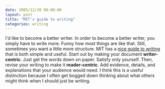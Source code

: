 ```yaml
---
date: 2005/12/20 00:00:00
layout: post
title: "MIT's guide to writing"
categories: writing
---
```


I'd like to become a better writer. In order to become a better writer, you simply have to write more. Funny how most things are like that. Still, sometimes you want a little more structure. MIT has a [nice guide to writing](http://web.mit.edu/writing/Resources/Writers/process.html) that is both simple and useful. Start out by making your document <strong>writer-centric</strong>. Just get the words down on paper. Satisfy only yourself. Then, revise your writing to make it <strong>reader-centric</strong>. Add evidence, details, and explanations that your audience would need. I think this is a useful distinction because I often get bogged down thinking about what others might think when I should just be writing.
